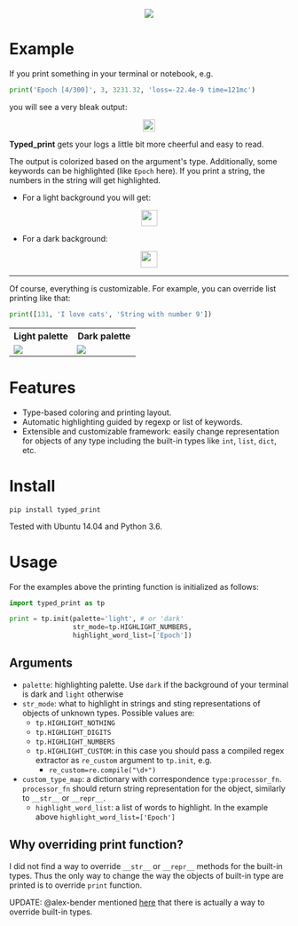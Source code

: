 <p align="center">
  <img src="https://raw.githubusercontent.com/DmitryUlyanov/dmitryulyanov.github.io/master/assets/typed_print/tp_logo.png">
</p>

# Example
If you print something in your terminal or notebook, e.g.
```python
print('Epoch [4/300]', 3, 3231.32, 'loss=-22.4e-9 time=121mc')
```
you will see a very bleak output:
<p align="center">
  <img height=22 src="https://raw.githubusercontent.com/DmitryUlyanov/dmitryulyanov.github.io/master/assets/typed_print/args_no_color.png">
</p>

**Typed_print** gets your logs a little bit more cheerful and easy to read. 

The output is colorized based on the argument's type. Additionally, some keywords can be highlighted (like `Epoch` here). If you print a string, the numbers in the string will get highlighted.

- For a light background you will get:
<p align="center">
  <img height=29  src="https://raw.githubusercontent.com/DmitryUlyanov/dmitryulyanov.github.io/master/assets/typed_print/args_light.png">
</p>

- For a dark background:
<p align="center">
<img height=30  src="https://raw.githubusercontent.com/DmitryUlyanov/dmitryulyanov.github.io/master/assets/typed_print/args_dark.png"/>
</p>


-------
Of course, everything is customizable. For example, you can override list printing like that:
```python
print([131, 'I love cats', 'String with number 9'])
```
<table style="border-width:0px; width:100%">
  <th>Light palette</th>
  <th>Dark palette</th>
  <tr>
    <td width=50%><img src="https://raw.githubusercontent.com/DmitryUlyanov/dmitryulyanov.github.io/master/assets/typed_print/list_light.png"/></td>
    <td width=50%><img src="https://raw.githubusercontent.com/DmitryUlyanov/dmitryulyanov.github.io/master/assets/typed_print/list_dark.png"/></td>
  </tr>
</table>


# Features

- Type-based coloring and printing layout.
- Automatic highlighting guided by regexp or list of keywords.
- Extensible and customizable framework: easily change representation for objects of any type including the built-in types like `int`, `list`, `dict`, etc.

# Install

```
pip install typed_print
```

Tested with Ubuntu 14.04 and Python 3.6.

# Usage

For the examples above the printing function is initialized as follows:
```python
import typed_print as tp

print = tp.init(palette='light', # or 'dark' 
                str_mode=tp.HIGHLIGHT_NUMBERS, 
                highlight_word_list=['Epoch'])
```

## Arguments

- `palette`: highlighting palette. Use `dark` if the background of your terminal is dark and `light` otherwise
- `str_mode`: what to highlight in strings and sting representations of objects of unknown types. Possible values are:
  - `tp.HIGHLIGHT_NOTHING`
  - `tp.HIGHLIGHT_DIGITS`
  - `tp.HIGHLIGHT_NUMBERS`
  - `tp.HIGHLIGHT_CUSTOM`: in this case you should pass a compiled regex extractor as `re_custom` argument to `tp.init`, e.g.
    - `re_custom=re.compile("\d+")`
- `custom_type_map`: a dictionary with correspondence `type:processor_fn`. `processor_fn` should return string representation for the object, similarly to `__str__` or `__repr__`.
  - `highlight_word_list`: a list of words to highlight. In the example above `highlight_word_list=['Epoch']`

## Why overriding print function?
 I did not find a way to override `__str__` or `__repr__` methods for the built-in types. Thus the only way to change the way the objects of built-in type are printed is to override `print` function.

UPDATE: @alex-bender mentioned [here](https://github.com/DmitryUlyanov/typed_print/issues/1) that there is actually a way to override built-in types. 
